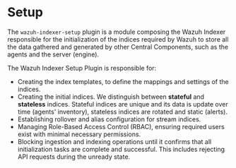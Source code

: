 # Setup

The `wazuh-indexer-setup` plugin is a module composing the Wazuh Indexer responsible for the initialization of the indices required by Wazuh to store all the data gathered and generated by other Central Components, such as the agents and the server (engine).

The Wazuh Indexer Setup Plugin is responsible for:
- Creating the index templates, to define the mappings and settings of the indices.
- Creating the initial indices. We distinguish between **stateful** and **stateless** indices. Stateful indices are unique and its data is update over time (agents' inventory), stateless indices are rotated and static (alerts).
- Establishing rollover and alias configuration for stream indices.
- Managing Role-Based Access Control (RBAC), ensuring required users exist with minimal necessary permissions.
- Blocking ingestion and indexing operations until it confirms that all initialization tasks are complete and successful. This includes rejecting API requests during the unready state.
